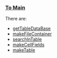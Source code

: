 ### [To Main](../README.md)

There are:

- [getTableDataBase][1]
- [makeFileContainer][2]
- [searchInTable][3]
- [makeCellFields][4]
- [makeTable][5]

[1]: getTableDataBase.js
[2]: makeFileContainer.js
[3]: searchInTable.js
[4]: makeCellFields.js
[5]: makeTable.js

